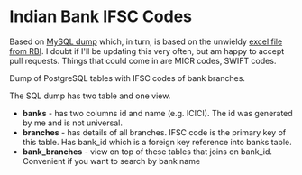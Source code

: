 # Indian Bank IFSC Codes

Based on [MySQL dump](https://github.com/bhavyanshu/indian-bank-ifsc-branch-database-sql) which, in turn, is based on the unwieldy [excel file from RBI](http://rbidocs.rbi.org.in/rdocs/content/docs/68774.xls). I doubt if I'll be updating this very often, but am happy to accept pull requests. Things that could come in are MICR codes, SWIFT codes.

Dump of PostgreSQL tables with IFSC codes of bank branches.

The SQL dump has two table and one view.
* **banks** - has two columns id and name (e.g. ICICI). The id was generated by me and is not universal.
* **branches** - has details of all branches. IFSC code is the primary key of this table. Has bank_id which is a foreign key reference into banks table.
* **bank_branches** - view on top of these tables that joins on bank_id. Convenient if you want to search by bank name

